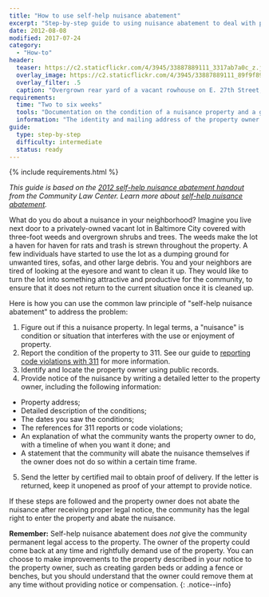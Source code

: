 ```yaml
---
title: "How to use self-help nuisance abatement"
excerpt: "Step-by-step guide to using nuisance abatement to deal with problem properties."
date: 2012-08-08
modified: 2017-07-24
category:
  - "How-to"
header:
  teaser: https://c2.staticflickr.com/4/3945/33887889111_3317ab7a0c_z.jpg
  overlay_image: https://c2.staticflickr.com/4/3945/33887889111_89f9f893cb_h.jpg
  overlay_filter: .5
  caption: "Overgrown rear yard of a vacant rowhouse on E. 27th Street, 2017 April 12. Photograph by [Eli Pousson](https://www.flickr.com/photos/elipousson/33887889111/) ([CC 0](https://creativecommons.org/licenses/publicdomain/))."
requirements:
  time: "Two to six weeks"
  tools: "Documentation on the condition of a nuisance property and a group of concerned neighbors."
  information: "The identity and mailing address of the property owner."
guide:
  type: step-by-step
  difficulty: intermediate
  status: ready
---
```


{% include requirements.html %}

*This guide is based on the [2012 self-help nuisance abatement handout](http://communitylaw.org/wp-content/uploads/2012/08/self-help-nuisance-abatement-handout.pdf) from the Community Law Center. Learn more about [self-help nuisance abatement](http://communitylaw.org/urbanagriculturelawproject/self-help-nuisance-abatement-2/).*

What do you do about a nuisance in your neighborhood? Imagine you live next door to a privately-owned vacant lot in Baltimore City covered with three-foot weeds and overgrown shrubs and trees. The weeds make the lot a haven for haven for rats and trash is strewn throughout the property. A few individuals have started to use the lot as a dumping ground for unwanted tires, sofas, and other large debris. You and your neighbors are tired of looking at the eyesore and want to clean it up. They would like to turn the lot into something attractive and productive for the community, to ensure that it does not return to the current situation once it is cleaned up.

Here is how you can use the common law principle of "self-help nuisance abatement" to address the problem:

1. Figure out if this a nuisance property. In legal terms, a "nuisance" is condition or situation that interferes with the use or enjoyment of property.
2. Report the condition of the property to 311. See our guide to [reporting code violations with 311](https://baltimoreheritage.github.io/vacant-buildings-101/guides/report-code-violations/) for more information.
3. Identify and locate the property owner using public records.
4. Provide notice of the nuisance by writing a detailed letter to the property owner, including the following information:
  - Property address;
  - Detailed description of the conditions;
  - The dates you saw the conditions;
  - The references for 311 reports or code violations;
  - An explanation of what the community wants the property owner to do, with a timeline of when you want it done; and
  - A statement that the community will abate the nuisance themselves if the owner does not do so within a certain time frame.
5. Send the letter by certified mail to obtain proof of delivery. If the letter is returned, keep it unopened as proof of your attempt to provide notice.

If these steps are followed and the property owner does not abate the nuisance after receiving proper legal notice, the community has the legal right to enter the property and abate the nuisance.

**Remember:** Self-help nuisance abatement does *not* give the community permanent legal access to the property. The owner of the property could come back at any time and rightfully demand use of the property. You can choose to make improvements to the property described in your notice to the property owner, such as creating garden beds or adding a fence or benches, but you should understand that the owner could remove them at any time without providing notice or compensation.
{: .notice--info}